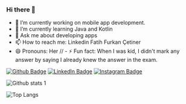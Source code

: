 ### Hi there 👋


- 🔭 I’m currently working on mobile app development.
- 🌱 I’m currently learning Java and Kotlin
- 💬 Ask me about developing apps
- 📫 How to reach me: Linkedin Fatih Furkan Çetiner
- 😄 Pronouns: Her
// - ⚡ Fun fact: When I was kid, I didn't mark any answer by saying I already knew the answer in the exam.

[![Github Badge](https://img.shields.io/badge/-Github-000?style=quare&labelColor=000&logo=Github&logoColor=white&link=link)](link)
[![LinkedIn Badge](https://img.shields.io/badge/LinkedIn-0077B5?style=for-the-badge&logo=linkedin&logoColor=white&link=link)](link)
[![Instagram Badge](https://img.shields.io/badge/-Instagram-C13584?style=flat-quare&labelColor=C13584&logo=instagram&logoColor=white&link=link)](link)





![Github stats 1](https://github-readme-stats.vercel.app/api?username=fatihCetiner&show_icons=true&theme=tokyonight)

![Top Langs](https://github-readme-stats.vercel.app/api/top-langs/?username=fatihCetiner&layout=compact)


